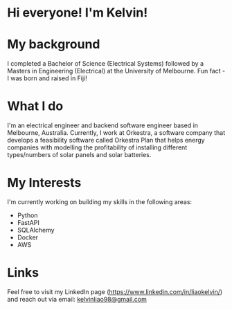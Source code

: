 # Hi everyone! I'm Kelvin!

# My background
I completed a Bachelor of Science (Electrical Systems) followed by a Masters in Engineering (Electrical) at the University of Melbourne. Fun fact - I was born and raised in Fiji!

# What I do
I'm an electrical engineer and backend software engineer based in Melbourne, Australia. Currently, I work at Orkestra, a software company that develops a feasibility software called Orkestra Plan that helps energy companies with modelling the profitability of installing different types/numbers of solar panels and solar batteries. 

# My Interests
I'm currently working on building my skills in the following areas:
- Python
- FastAPI
- SQLAlchemy
- Docker
- AWS

# Links
Feel free to visit my LinkedIn page (https://www.linkedin.com/in/liaokelvin/) and reach out via email: kelvinliao98@gmail.com
